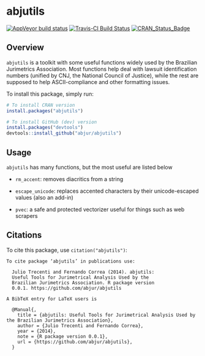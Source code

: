 abjutils
========

[![AppVeyor build status](https://ci.appveyor.com/api/projects/status/github/abjur/abjutils?branch=master&svg=true)](https://ci.appveyor.com/project/abjur/abjutils/branch/master)
[![Travis-CI Build Status](https://travis-ci.org/abjur/abjutils.svg?branch=master)](https://travis-ci.org/abjur/abjutils)
[![CRAN_Status_Badge](https://www.r-pkg.org/badges/version/abjutils)](https://cran.r-project.org/package=abjutils)

## Overview

`abjutils` is a toolkit with some useful functions widely used by the Brazilian
Jurimetrics Association. Most functions help deal with lawsuit identification
numbers (unified by CNJ, the National Council of Justice), while the rest are
supposed to help ASCII-compliance and other formatting issues.

To install this package, simply run:

```r
# To install CRAN version
install.packages("abjutils")

# To install GitHub (dev) version
install.packages("devtools")
devtools::install_github("abjur/abjutils")
```

## Usage

`abjutils` has many functions, but the most useful are listed below

- `rm_accent`: removes diacritics from a string

- `escape_unicode`: replaces accented characters by their unicode-escaped values
(also an add-in)

- `pvec`: a safe and protected vectorizer useful for things such as web scrapers

## Citations

To cite this package, use `citation("abjutils")`:

```
To cite package ‘abjutils’ in publications use:

  Julio Trecenti and Fernando Correa (2014). abjutils:
  Useful Tools for Jurimetrical Analysis Used by the
  Brazilian Jurimetrics Association. R package version
  0.0.1. https://github.com/abjur/abjutils

A BibTeX entry for LaTeX users is

  @Manual{,
    title = {abjutils: Useful Tools for Jurimetrical Analysis Used by the Brazilian Jurimetrics Association},
    author = {Julio Trecenti and Fernando Correa},
    year = {2014},
    note = {R package version 0.0.1},
    url = {https://github.com/abjur/abjutils},
  }
```
